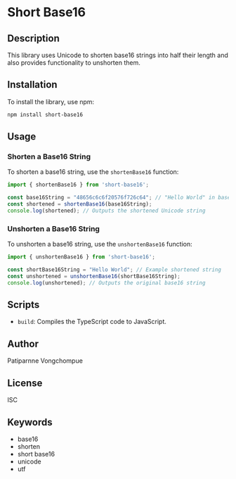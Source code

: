 # Short Base16

## Description

This library uses Unicode to shorten base16 strings into half their length and also provides functionality to unshorten them.

## Installation

To install the library, use npm:

```bash
npm install short-base16
```

## Usage

### Shorten a Base16 String

To shorten a base16 string, use the `shortenBase16` function:

```typescript
import { shortenBase16 } from 'short-base16';

const base16String = "48656c6c6f20576f726c64"; // "Hello World" in base16
const shortened = shortenBase16(base16String);
console.log(shortened); // Outputs the shortened Unicode string
```

### Unshorten a Base16 String

To unshorten a base16 string, use the `unshortenBase16` function:

```typescript
import { unshortenBase16 } from 'short-base16';

const shortBase16String = "Hello World"; // Example shortened string
const unshortened = unshortenBase16(shortBase16String);
console.log(unshortened); // Outputs the original base16 string
```

## Scripts

- `build`: Compiles the TypeScript code to JavaScript.

## Author

Patiparnne Vongchompue

## License

ISC

## Keywords

- base16
- shorten
- short base16
- unicode
- utf
